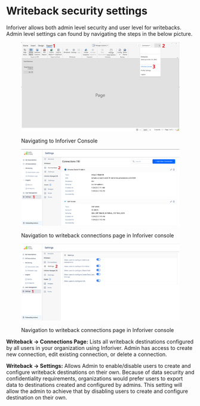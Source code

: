 # Writeback security settings

Inforiver allows both admin level security and user level for writebacks. Admin level settings can found by navigating the steps in the below picture.&#x20;

<figure><img src="../../../.gitbook/assets/image (27) (1).png" alt=""><figcaption><p>Navigating to Inforiver Console</p></figcaption></figure>

<figure><img src="../../../.gitbook/assets/image (67).png" alt=""><figcaption><p>Navigation to writeback connections page in Inforiver console</p></figcaption></figure>

&#x20;

<figure><img src="../../../.gitbook/assets/image (65).png" alt=""><figcaption><p>Navigation to writeback connections page in Inforiver console</p></figcaption></figure>

**Writeback -> Connections Page:** Lists all writeback destinations configured by all users in your organization using Inforiver. Admin has access to create new connection, edit existing connection, or delete a connection.

**Writeback -> Settings:** Allows Admin to enable/disable users to create and configure writeback destinations on their own. Because of data security and confidentiality requirements, organizations would prefer users to export data to destinations created and configured by admins. This setting will allow the admin to achieve that by disabling users to create and configure destination on their own.
